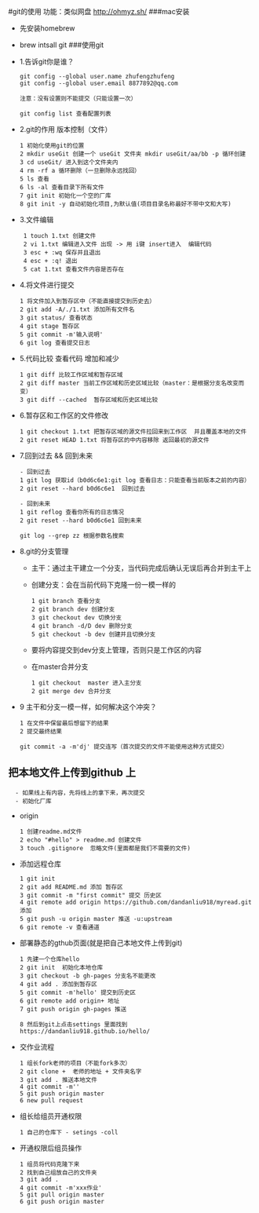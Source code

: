 #git的使用   功能：类似网盘 http://ohmyz.sh/###mac安装  - 先安装homebrew  - brew intsall git###使用git  - 1.告诉git你是谁？          git config --global user.name zhufengzhufeng        git config --global user.email 8877892@qq.com                注意：没有设置则不能提交（只能设置一次）                git config list 查看配置列表          - 2.git的作用 版本控制（文件）              1 初始化使用git的位置        2 mkdir useGit 创建一个 useGit 文件夹 mkdir useGit/aa/bb -p 循环创建        3 cd useGit/ 进入到这个文件夹内        4 rm -rf a 循环删除（一旦删除永远找回）        5 ls 查看        6 ls -al 查看目录下所有文件        7 git init 初始化一个空的厂库        8 git init -y 自动初始化项目,为默认值(项目目录名称最好不带中文和大写)         - 3.文件编辑         1 touch 1.txt 创建文件        2 vi 1.txt 编辑进入文件 出现 -> 用 i键 insert进入  编辑代码        3 esc + :wq 保存并且退出        4 esc + :q! 退出        5 cat 1.txt 查看文件内容是否存在  - 4.将文件进行提交                1 将文件加入到暂存区中（不能直接提交到历史去）        2 git add -A/./1.txt 添加所有文件名        3 git status/ 查看状态        4 git stage 暂存区         5 git commit -m'输入说明'        6 git log 查看提交日志          - 5.代码比较 查看代码 增加和减少          1 git diff 比较工作区域和暂存区域        2 git diff master 当前工作区域和历史区域比较（master：是根据分支名改变而变）        3 git diff --cached  暂存区域和历史区域比较     - 6.暂存区和工作区的文件修改          1 git checkout 1.txt 把暂存区域的源文件拉回来到工作区  并且覆盖本地的文件        2 git reset HEAD 1.txt 将暂存区的中内容移除 返回最初的源文件          - 7.回到过去 && 回到未来                - 回到过去        1 git log 获取id（b0d6c6e1:git log 查看日志：只能查看当前版本之前的内容）        2 git reset --hard b0d6c6e1  回到过去                 - 回到未来        1 git reflog 查看你所有的日志情况        2 git reset --hard b0d6c6e1 回到未来                git log --grep zz 根据参数名搜索          - 8.git的分支管理              - 主干：通过主干建立一个分支，当代码完成后确认无误后再合并到主干上     - 创建分支：会在当前代码下克隆一份一模一样的                   1 git branch 查看分支           2 git branch dev 创建分支           3 git checkout dev 切换分支           4 git branch -d/D dev 删除分支            5 git checkout -b dev 创建并且切换分支                - 要将内容提交到dev分支上管理，否则只是工作区的内容          - 在master合并分支                  1 git checkout  master 进入主分支           2 git merge dev 合并分支             - 9 主干和分支一模一样，如何解决这个冲突？                1 在文件中保留最后想留下的结果        2 提交最终结果                git commit -a -m'dj' 提交连写（首次提交的文件不能使用这种方式提交）## 把本地文件上传到github 上      - 如果线上有内容，先将线上的拿下来，再次提交      - 初始化厂库            - origin               1 创建readme.md文件      2 echo "#hello" > readme.md 创建文件            3 touch .gitignore  忽略文件(里面都是我们不需要的文件)      - 添加远程仓库        1 git init      2 git add README.md 添加 暂存区      3 git commit -m "first commit" 提交 历史区      4 git remote add origin https://github.com/dandanliu918/myread.git 添加      5 git push -u origin master 推送 -u:upstream       6 git remote -v 查看通道      - 部署静态的gthub页面(就是把自己本地文件上传到git)          1 先建一个仓库hello       2 git init  初始化本地仓库      3 git checkout -b gh-pages 分支名不能更改      4 git add . 添加到暂存区      5 git commit -m'hello' 提交到历史区      6 git remote add origin+ 地址      7 git push origin gh-pages 推送            8 然后到git上点击settings 里面找到https://dandanliu918.github.io/hello/      - 交作业流程        1 组长fork老师的项目（不能fork多次）      2 git clone +  老师的地址 + 文件夹名字      3 git add . 推送本地文件      4 git commit -m''      5 git push origin master      6 new pull request      - 组长给组员开通权限           1 自己的仓库下 - setings -coll      - 开通权限后组员操作            1 组员将代码克隆下来      2 找到自己组放自己的文件夹      3 git add .      4 git commit -m'xxx作业'      5 git pull origin master      6 git push origin master                                                                                              